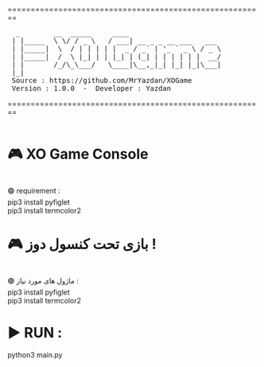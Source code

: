
<span>========================================================</span><br/>
<pre>
  _        __  _____     ____                      
 | |_____  \ \/ / _ \   / ___| __ _ _ __ ___   ___ 
 | |_____|  \  / | | | | |  _ / _` | '_ ` _ \ / _ \
 | |_____|  /  \ |_| | | |_| | (_| | | | | | |  __/
 | |       /_/\_\___/   \____|\__,_|_| |_| |_|\___|
 |_|                                               
 Source : https://github.com/MrYazdan/XOGame
 Version : 1.0.0  -  Developer : Yazdan
</pre>
<span>========================================================</span><br/>
<br/>
# 🎮 XO Game Console<br/>
<br/>
🟢 requirement :<br/>
pip3 install pyfiglet<br/>
pip3 install termcolor2<br/>

# 🎮 بازی تحت کنسول دوز ! <br/>
<br/>
🟢 ماژول های مورد نیاز :<br/>
pip3 install pyfiglet<br/>
pip3 install termcolor2<br/>

# ▶ RUN :<br/>
python3 main.py
